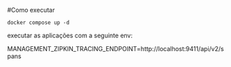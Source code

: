 #Como executar

```
docker compose up -d
```

executar as aplicações com a seguinte env:

MANAGEMENT_ZIPKIN_TRACING_ENDPOINT=http://localhost:9411/api/v2/spans
